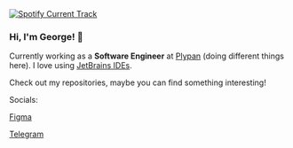 <a href="#">
    <img
      alt="Spotify Current Track"
      src="https://spotify-github-profile.kittinanx.com/api/view?uid=31hn3mlaratd4wy5tcfipv7t3xva&cover_image=true&theme=novatorem&show_offline=false&background_color=ffffff&interchange=false&bar_color=fff&bar_color_cover=false"
      title="Spotify Current Track"
    />
</a>

### Hi, I'm George! 👋

Currently working as a **Software Engineer** at [Plypan](https://www.plypan.com/) (doing different things here).
I love using [JetBrains IDEs](https://www.jetbrains.com/).

Check out my repositories, maybe you can find something interesting!

Socials:

[Figma](https://figma.com/@rofl/)

[Telegram](https://t.me/nonvoidd)
